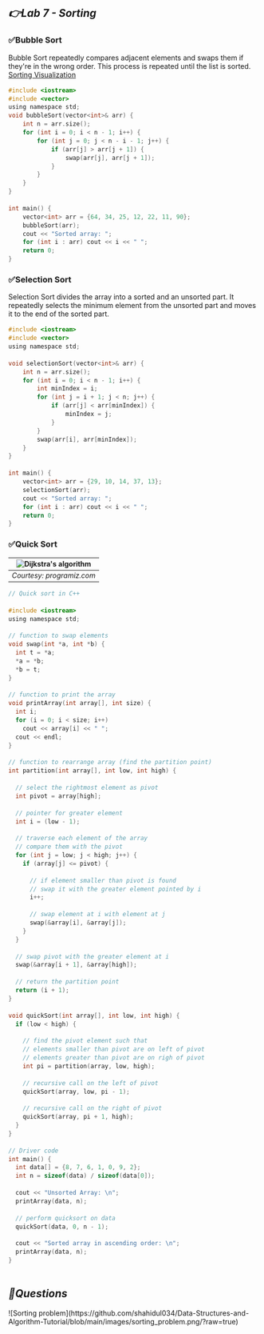 <h2><i>👉Lab 7 - Sorting</i></h2>

### ✅Bubble Sort
Bubble Sort repeatedly compares adjacent elements and swaps them if they're in the wrong order. This process is repeated until the list is sorted.
[Sorting Visualization](https://visualgo.net/en/sorting)

```c
#include <iostream>
#include <vector>
using namespace std;
void bubbleSort(vector<int>& arr) {
    int n = arr.size();
    for (int i = 0; i < n - 1; i++) {
        for (int j = 0; j < n - i - 1; j++) {
            if (arr[j] > arr[j + 1]) {
                swap(arr[j], arr[j + 1]);
            }
        }
    }
}

int main() {
    vector<int> arr = {64, 34, 25, 12, 22, 11, 90};
    bubbleSort(arr);
    cout << "Sorted array: ";
    for (int i : arr) cout << i << " ";
    return 0;
}
```
### ✅Selection Sort
Selection Sort divides the array into a sorted and an unsorted part. It repeatedly selects the minimum element from the unsorted part and moves it to the end of the sorted part.
```c
#include <iostream>
#include <vector>
using namespace std;

void selectionSort(vector<int>& arr) {
    int n = arr.size();
    for (int i = 0; i < n - 1; i++) {
        int minIndex = i;
        for (int j = i + 1; j < n; j++) {
            if (arr[j] < arr[minIndex]) {
                minIndex = j;
            }
        }
        swap(arr[i], arr[minIndex]);
    }
}

int main() {
    vector<int> arr = {29, 10, 14, 37, 13};
    selectionSort(arr);
    cout << "Sorted array: ";
    for (int i : arr) cout << i << " ";
    return 0;
}

```
### ✅Quick Sort
| ![Dijkstra's algorithm](https://www.programiz.com/sites/tutorial2program/files/quick-sort-0.1_0.png) | 
|:--:| 
| *Courtesy: programiz.com* |
```c
// Quick sort in C++

#include <iostream>
using namespace std;

// function to swap elements
void swap(int *a, int *b) {
  int t = *a;
  *a = *b;
  *b = t;
}

// function to print the array
void printArray(int array[], int size) {
  int i;
  for (i = 0; i < size; i++)
    cout << array[i] << " ";
  cout << endl;
}

// function to rearrange array (find the partition point)
int partition(int array[], int low, int high) {
    
  // select the rightmost element as pivot
  int pivot = array[high];
  
  // pointer for greater element
  int i = (low - 1);

  // traverse each element of the array
  // compare them with the pivot
  for (int j = low; j < high; j++) {
    if (array[j] <= pivot) {
        
      // if element smaller than pivot is found
      // swap it with the greater element pointed by i
      i++;
      
      // swap element at i with element at j
      swap(&array[i], &array[j]);
    }
  }
  
  // swap pivot with the greater element at i
  swap(&array[i + 1], &array[high]);
  
  // return the partition point
  return (i + 1);
}

void quickSort(int array[], int low, int high) {
  if (low < high) {
      
    // find the pivot element such that
    // elements smaller than pivot are on left of pivot
    // elements greater than pivot are on righ of pivot
    int pi = partition(array, low, high);

    // recursive call on the left of pivot
    quickSort(array, low, pi - 1);

    // recursive call on the right of pivot
    quickSort(array, pi + 1, high);
  }
}

// Driver code
int main() {
  int data[] = {8, 7, 6, 1, 0, 9, 2};
  int n = sizeof(data) / sizeof(data[0]);
  
  cout << "Unsorted Array: \n";
  printArray(data, n);
  
  // perform quicksort on data
  quickSort(data, 0, n - 1);
  
  cout << "Sorted array in ascending order: \n";
  printArray(data, n);
}
  
```
<h2><i>🚩Questions</i></h2>
![Sorting problem](https://github.com/shahidul034/Data-Structures-and-Algorithm-Tutorial/blob/main/images/sorting_problem.png/?raw=true)


